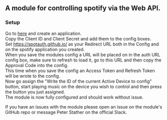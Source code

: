 ## A module for controlling spotify via the Web API.

### Setup

Go to [here](https://developer.spotify.com/dashboard/applications) and create an application.  
Copy the Client ID and Client Secret and add them to the config boxes.  
Set https://spotauth.github.io/ as your Redirect URL both in the Config and on the spotify application you created.  
When you save the modules config a URL will be placed on in the auth URL config box, make sure to refresh to load it, go to this URL and then copy the Approval Code into the config.  
This time when you save the config an Access Token and Refresh Token will be wrote to the config.  
Now go assign the "Write the ID of the current Active Device to config" button, start playing music on the device you wish to control and then press the button you just assigned.  
The module is now fully configured and should work without issue.

If you have an issues with the module please open an issue on the module's GitHub repo or message Peter Stather on the official Slack.
